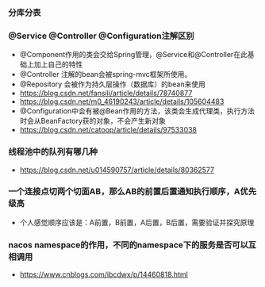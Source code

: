 ### 分库分表
### @Service @Controller @Configuration注解区别
- @Component作用的类会交给Spring管理，@Service和@Controller在此基础上加上自己的特性
- @Controller 注解的bean会被spring-mvc框架所使用。
- @Repository 会被作为持久层操作（数据库）的bean来使用
- https://blog.csdn.net/fansili/article/details/78740877
- https://blog.csdn.net/m0_46190243/article/details/105604483
- @Configuration中会有被@Bean作用的方法，该类会生成代理类，执行方法时会从BeanFactory获的对象，不会产生新对象
- https://blog.csdn.net/catoop/article/details/97533038
### 线程池中的队列有哪几种
- https://blog.csdn.net/u014590757/article/details/80362577
### 一个连接点切两个切面AB，那么AB的前置后置通知执行顺序，A优先级高
- 个人感觉顺序应该是：A前置，B前置，A后置，B后置，需要验证并探究原理
### nacos namespace的作用，不同的namespace下的服务是否可以互相调用
- https://www.cnblogs.com/ibcdwx/p/14460818.html
